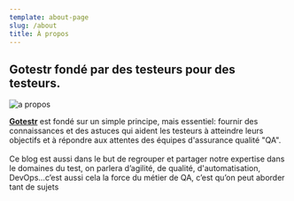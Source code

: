 ```yaml
---
template: about-page
slug: /about
title: À propos
---
```

## Gotestr  fondé par des testeurs pour des testeurs.



![a propos](/assets/aboutus.jpg "a propos ")

**[Gotestr](www.gotestr.com)** est fondé sur un simple principe, mais essentiel: fournir des connaissances et des astuces qui aident les testeurs à atteindre leurs objectifs et à répondre aux attentes des équipes d'assurance qualité "QA".   \
\
Ce blog est aussi dans le but de regrouper et partager notre expertise dans le domaines du test, on parlera d’agilité, de qualité, d'automatisation, DevOps...c’est aussi cela la force du métier de QA, c’est qu’on peut aborder tant de sujets